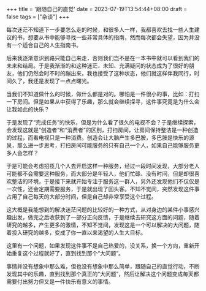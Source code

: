 +++
title = '跟随自己的直觉'
date = 2023-07-19T13:54:44+08:00
draft = false
tags = ["杂谈"]
+++

每次迷茫不知道下一步要怎么走的时候，和很多人一样，我都喜欢去找一些人生建议的书，想要从书中能够寻找一些非常具体的指南，然而每次都会失望，因为并没有一个适合自己的人生指南书。

后来我逐渐意识到路只能自己来走，否则我们岂不是在一本书中就可以看到我们的未来和结局。于是我渐渐的和这种迷茫、未知、充满疑问的状态成为了很好的朋友，他们仍然会时不时的蹦出来，我也接受了这种状态，他们就这样伴我同行，时间久了，我还是发现了一点点曙光。

当我们不知道做什么的时候，做什么都是对的。哪怕是一件很小的事，比如：打扫一下房间。但是如果从中获得了乐趣，那么就会继续探寻，这件事究竟是为什么会让我如此的快乐？

于是发现了“完成任务”的快乐，但是为什么看了很久的电视不会？于是继续探索，会发现这就是“创造者”和“消费者”的区别，打扫房间，让房间保持整洁是一种创造的过程，而看电视只是一种消费。创造会让大脑产生多巴胺，多巴胺是快乐的源泉，那么进一步思考，打扫房间可能服务的只有自己一个人，如果自己能够服务更多人会怎样？

于是可能会考虑招揽几个人去开启这样一种服务，经过一段时间发现，大部分老人可能都不会需要这种服务，而大部分是年轻人，他们忙碌、没有时间，但是却很喜欢整洁的环境，于是接下来就开始专注于服务这一群人，另外还发现他们不仅仅是一次性，还会定期需要服务，于是就出现了回头客。不知不觉间，突然发现这件事占用了自己每天的大部分时间，但是自己却非常享受这个过程。

这大概是我能想到的解决迷茫问题的比较好的一种方式，从对身边的某件小事感兴趣出发，做完之后收获到了一部分正向反馈，于是继续去研究这方面的问题，随着研究的越多，产生更多的激情，不知不觉间，发现这是一个可以解决的大问题，随着投入研究的越多，变成了你一直以来渴望的人生大目标。

这里有一个问题，如果发现这件事不是自己热爱的，没关系，换一个方向，重新开始重复这个过程就好了，直到找到那个“大问题”。

事情并没有想象中那么难，但也没有想象中那么简单，跟随自己的直觉行动，不断发现其中的乐趣，直到找到那个真正的“大问题”，然后让解决这个问题变成每天都需要付出努力但又是一件快乐有意义的事情。
